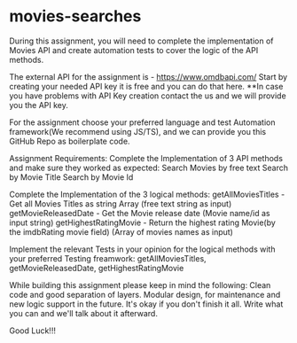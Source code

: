 # movies-searches

During this assignment, you will need to complete the implementation of Movies API and create automation tests to cover the logic of the API methods.

The external API for the assignment is - https://www.omdbapi.com/
Start by creating your needed API key it is free and you can do that here.
	**In case you have problems with API Key creation contact the us and we will provide you the API key.

For the assignment choose your preferred language and test Automation framework(We recommend using JS/TS), and we can provide you this GitHub Repo as boilerplate code.

Assignment Requirements:
Complete the Implementation of 3 API methods and make sure they worked as expected:
Search Movies by free text
Search by Movie Title
Search by Movie Id

Complete the Implementation of the 3 logical methods:
getAllMoviesTitles - Get all Movies Titles as string Array (free text string as input)
getMovieReleasedDate - Get the Movie release date (Movie name/id as input string)
getHighestRatingMovie - Return the highest rating Movie(by the imdbRating movie field) (Array of movies names as input)

Implement the relevant Tests in your opinion for the logical methods with your preferred Testing freamwork:
getAllMoviesTitles, getMovieReleasedDate, getHighestRatingMovie

While building this assignment please keep in mind the following:
Clean code and good separation of layers.
Modular design, for maintenance and new logic support in the future.
It's okay if you don't finish it all. Write what you can and we'll talk about it afterward.

Good Luck!!!
